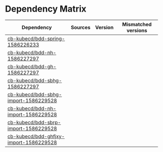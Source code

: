 # Dependency Matrix

Dependency | Sources | Version | Mismatched versions
---------- | ------- | ------- | -------------------
[cb-kubecd/bdd-spring-1586226233](https://github.com/cb-kubecd/bdd-spring-1586226233.git) |  | []() | 
[cb-kubecd/bdd-nh-1586227297](https://github.com/cb-kubecd/bdd-nh-1586227297.git) |  | []() | 
[cb-kubecd/bdd-gh-1586227297](https://github.com/cb-kubecd/bdd-gh-1586227297.git) |  | []() | 
[cb-kubecd/bdd-sbhg-1586227297](https://github.com/cb-kubecd/bdd-sbhg-1586227297.git) |  | []() | 
[cb-kubecd/bdd-sbhg-import-1586229528](https://github.com/cb-kubecd/bdd-sbhg-import-1586229528.git) |  | []() | 
[cb-kubecd/bdd-nh-import-1586229528](https://github.com/cb-kubecd/bdd-nh-import-1586229528.git) |  | []() | 
[cb-kubecd/bdd-sbrp-import-1586229528](https://github.com/cb-kubecd/bdd-sbrp-import-1586229528.git) |  | []() | 
[cb-kubecd/bdd-ghfjxy-import-1586229528](https://github.com/cb-kubecd/bdd-ghfjxy-import-1586229528.git) |  | []() | 
